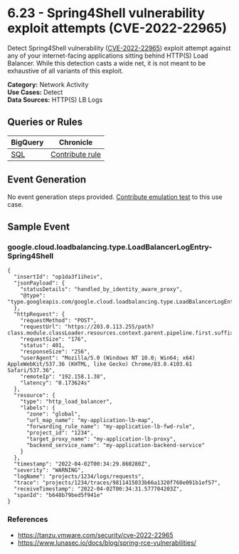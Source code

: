 # 6.23 - Spring4Shell vulnerability exploit attempts (CVE-2022-22965)
Detect Spring4Shell vulnerability ([CVE-2022-22965](https://tanzu.vmware.com/security/cve-2022-22965)) exploit attempt against any of your internet-facing applications
sitting behind HTTP(S) Load Balancer. While this detection casts a wide net, it is not meant to be exhaustive of all variants of this exploit.


**Category:** Network Activity
</br>
**Use Cases:** Detect
</br>
**Data Sources:** HTTP(S) LB Logs
</br>

## Queries or Rules
BigQuery | Chronicle |
--- | --- |
[SQL](../../sql/6_23_spring4shell_exploit_attempts.sql) | [Contribute rule](../../CONTRIBUTING.md)

## Event Generation
No event generation steps provided. [Contribute emulation test](../../CONTRIBUTING.md) to this use case.

## Sample Event


### google.cloud.loadbalancing.type.LoadBalancerLogEntry-Spring4Shell
```
{
  "insertId": "op1da3f1iheiv",
  "jsonPayload": {
    "statusDetails": "handled_by_identity_aware_proxy",
    "@type": "type.googleapis.com/google.cloud.loadbalancing.type.LoadBalancerLogEntry"
  },
  "httpRequest": {
    "requestMethod": "POST",
    "requestUrl": "https://203.0.113.255/path?class.module.classLoader.resources.context.parent.pipeline.first.suffix=.jsp",
    "requestSize": "176",
    "status": 401,
    "responseSize": "256",
    "userAgent": "Mozilla/5.0 (Windows NT 10.0; Win64; x64) AppleWebKit/537.36 (KHTML, like Gecko) Chrome/83.0.4103.61 Safari/537.36",
    "remoteIp": "192.158.1.38",
    "latency": "0.173624s"
  },
  "resource": {
    "type": "http_load_balancer",
    "labels": {
      "zone": "global",
      "url_map_name": "my-application-lb-map",
      "forwarding_rule_name": "my-application-lb-fwd-rule",
      "project_id": "1234",
      "target_proxy_name": "my-application-lb-proxy",
      "backend_service_name": "my-application-backend-service"
    }
  },
  "timestamp": "2022-04-02T00:34:29.860280Z",
  "severity": "WARNING",
  "logName": "projects/1234/logs/requests",
  "trace": "projects/1234/traces/9811415033b66a1320f760e091b1ef57",
  "receiveTimestamp": "2022-04-02T00:34:31.577704203Z",
  "spanId": "b648b79bed5f941e"
}
```



### References
- https://tanzu.vmware.com/security/cve-2022-22965
- https://www.lunasec.io/docs/blog/spring-rce-vulnerabilities/
    

